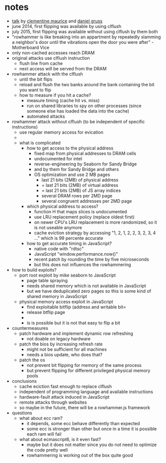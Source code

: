 # notes

* [talk](https://events.ccc.de/congress/2015/Fahrplan/events/7197.html) by [clementine maurice](https://events.ccc.de/congress/2015/Fahrplan/speakers/5943.html) and [daniel gruss](https://events.ccc.de/congress/2015/Fahrplan/speakers/6293.html)
* june 2014, first flipping was available by using clflush
* july 2015, first flipping was available without using clflush by them both
* "rowhammer is like breaking into an appartment by repeatedly slamming a neighbor's door until the vibrations open the door you were after" - Motherboard Vice
* only non-cached accesses reach DRAM
* original attacks use clflush instruction
    * flush line from cache
    * next access will be served from the DRAM
* rowhammer attack with the clflush
    * until the bit flips
    * reload and flush the two banks around the bank containing the bit you want to flip
    * how to measure if you hit a cache?
        * measure timing (cache hit vs. miss)
        * run on shared libraries to spy on other processes (since someone else has loaded the data into the cache)
        * automated attacks
* rowhammer attack without clflush (to be independent of specific instructions)
    * use regular memory access for evication
    * <missing point>
    * what is complicated
        * how to get access to the physical address
            * fixed map from physical addresses to DRAM cells
            * undocumented for intel
            * reverse-engineering by Seaborn for Sandy Bridge
            * and by them for Sandy Bridge and others
            * OS optimization and use 2 MB pages
                * last 21 bits (2MB) of physical address
                * = last 21 bits (2MB) of virtual address
                * = last 21 bits (2MB) of JS array indices
                * several DRAM rows per 2MD page
                * several congruent addresses per 2MD page
        * which physical address to access?
            * function H that maps slices is undocumented
            * use LRU replacement policy (replace oldest first)
            * on newer CPU's LRU replacement is more randomized, so it is not useable anymore
            * cache eviction strategy by accessing "1, 2, 1, 2, 2, 3, 2, 3, 4 ..." which is 99 percente accurate
        * how to get accurate timing in JavaScript?
            * native code with "rdtsc"
            * JavaScript "window.performance.now()"
            * recent patch by rounding the time by five microseconds
            * but this does not influences the rowhammering
* how to build exploits?
    * port root exploit by mike seaborn to JavaScript
        * page table spraying
        * needs shared memory which is not available in JavaScript
        * but we have deduplicated zero pages so this is some kind of shared memory in JavaScript
    * physical memory access exploit in JavaScript
        * find exploitable bitflip (address and writable bit=
        * release btflip page
        * <missing points>
        * is is possible but it is not that easy to flip a bit
* countermeasures
    * patch hardware and implement dynamic row refreshing
        * not doable on legacy hardware
    * patch the bios by increasing refresh rate
        * might not be sufficient for all machines
        * needs a bios update, who does that?
    * patch the os
        * not prevent bit flipping for memory of the same process
        * but prevent flipping for different privileged physical memory pools
* conclusions
    * cache eciction fast enough to replace clflush
    * independent of programming language and available instructions
    * hardware-fault attack induced in JavaScript
    * remote attacks through websites
    * so maybe in the future, there will be a rowhammer.js framework
* questions
    * what about ecc ram?
        * it depends, some ecc behave differently than expected
        * some ecc is stronger than other but once in a time it is possible each ram will fail
    * what about ecmascript6, is it even fast?
        * maybe but it does not matter since you do not need to optimize the code pretty well
        * rowhammering is working out of the box quite good
